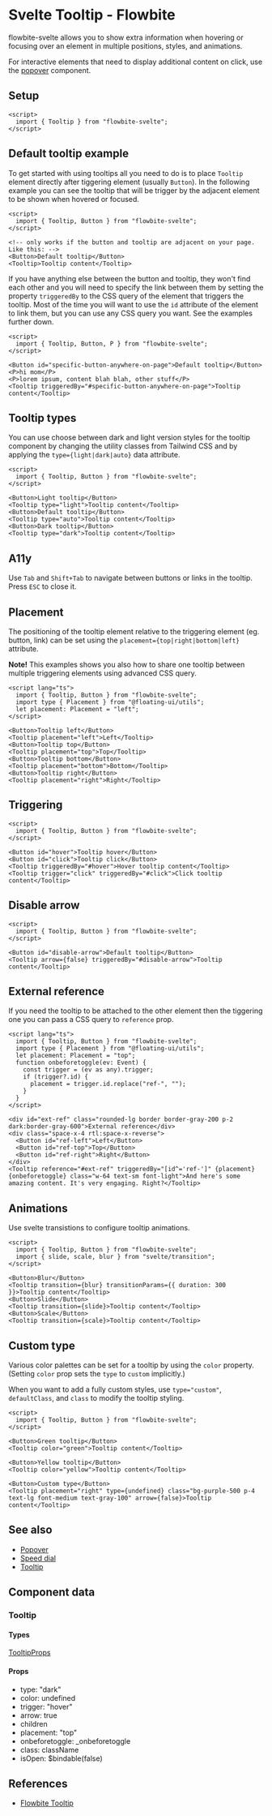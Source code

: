 # Svelte Tooltip - Flowbite


flowbite-svelte allows you to show extra information when hovering or focusing over an element in multiple positions, styles, and animations.

For interactive elements that need to display additional content on click, use the [popover](/docs/components/popover) component.

## Setup

```svelte
<script>
  import { Tooltip } from "flowbite-svelte";
</script>
```

## Default tooltip example

To get started with using tooltips all you need to do is to place `Tooltip` element directly after tiggering element (usually `Button`).
In the following example you can see the tooltip that will be trigger by the adjacent element to be shown when hovered or focused.

```svelte
<script>
  import { Tooltip, Button } from "flowbite-svelte";
</script>

<!-- only works if the button and tooltip are adjacent on your page. Like this: -->
<Button>Default tooltip</Button>
<Tooltip>Tooltip content</Tooltip>
```

If you have anything else between the button and tooltip, they won't find each other and you will need to specify the link between them by setting the property `triggeredBy` to the CSS query of the element that triggers the tooltip. Most of the time you will want to use the `id` attribute of the element to link them, but you can use any CSS query you want. See the examples further down.

```svelte
<script>
  import { Tooltip, Button, P } from "flowbite-svelte";
</script>

<Button id="specific-button-anywhere-on-page">Default tooltip</Button>
<P>hi mom</P>
<P>lorem ipsum, content blah blah, other stuff</P>
<Tooltip triggeredBy="#specific-button-anywhere-on-page">Tooltip content</Tooltip>
```

## Tooltip types

You can use choose between dark and light version styles for the tooltip component by changing the utility classes from Tailwind CSS and by applying the `type={light|dark|auto}` data attribute.

```svelte
<script>
  import { Tooltip, Button } from "flowbite-svelte";
</script>

<Button>Light tooltip</Button>
<Tooltip type="light">Tooltip content</Tooltip>
<Button>Default tooltip</Button>
<Tooltip type="auto">Tooltip content</Tooltip>
<Button>Dark tooltip</Button>
<Tooltip type="dark">Tooltip content</Tooltip>
```

## A11y

Use `Tab` and `Shift+Tab` to navigate between buttons or links in the tooltip. Press `ESC` to close it.

## Placement

The positioning of the tooltip element relative to the triggering element (eg. button, link) can be set using the `placement={top|right|bottom|left}` attribute.

**Note!** This examples shows you also how to share one tooltip between multiple triggering elements using advanced CSS query.

```svelte
<script lang="ts">
  import { Tooltip, Button } from "flowbite-svelte";
  import type { Placement } from "@floating-ui/utils";
  let placement: Placement = "left";
</script>

<Button>Tooltip left</Button>
<Tooltip placement="left">Left</Tooltip>
<Button>Tooltip top</Button>
<Tooltip placement="top">Top</Tooltip>
<Button>Tooltip bottom</Button>
<Tooltip placement="bottom">Bottom</Tooltip>
<Button>Tooltip right</Button>
<Tooltip placement="right">Right</Tooltip>
```

## Triggering

```svelte
<script>
  import { Tooltip, Button } from "flowbite-svelte";
</script>

<Button id="hover">Tooltip hover</Button>
<Button id="click">Tooltip click</Button>
<Tooltip triggeredBy="#hover">Hover tooltip content</Tooltip>
<Tooltip trigger="click" triggeredBy="#click">Click tooltip content</Tooltip>
```

## Disable arrow

```svelte
<script>
  import { Tooltip, Button } from "flowbite-svelte";
</script>

<Button id="disable-arrow">Default tooltip</Button>
<Tooltip arrow={false} triggeredBy="#disable-arrow">Tooltip content</Tooltip>
```

## External reference

If you need the tooltip to be attached to the other element then the tiggering one you can pass a CSS query to `reference` prop.

```svelte
<script lang="ts">
  import { Tooltip, Button } from "flowbite-svelte";
  import type { Placement } from "@floating-ui/utils";
  let placement: Placement = "top";
  function onbeforetoggle(ev: Event) {
    const trigger = (ev as any).trigger;
    if (trigger?.id) {
      placement = trigger.id.replace("ref-", "");
    }
  }
</script>

<div id="ext-ref" class="rounded-lg border border-gray-200 p-2 dark:border-gray-600">External reference</div>
<div class="space-x-4 rtl:space-x-reverse">
  <Button id="ref-left">Left</Button>
  <Button id="ref-top">Top</Button>
  <Button id="ref-right">Right</Button>
</div>
<Tooltip reference="#ext-ref" triggeredBy="[id^='ref-']" {placement} {onbeforetoggle} class="w-64 text-sm font-light">And here's some amazing content. It's very engaging. Right?</Tooltip>
```

## Animations

Use svelte transistions to configure tooltip animations.

```svelte
<script>
  import { Tooltip, Button } from "flowbite-svelte";
  import { slide, scale, blur } from "svelte/transition";
</script>

<Button>Blur</Button>
<Tooltip transition={blur} transitionParams={{ duration: 300 }}>Tooltip content</Tooltip>
<Button>Slide</Button>
<Tooltip transition={slide}>Tooltip content</Tooltip>
<Button>Scale</Button>
<Tooltip transition={scale}>Tooltip content</Tooltip>
```

## Custom type

Various color palettes can be set for a tooltip by using the `color` property. (Setting `color` prop sets the `type` to `custom` implicitly.)

When you want to add a fully custom styles, use `type="custom"`, `defaultClass`, and `class` to modify the tooltip styling.

```svelte
<script>
  import { Tooltip, Button } from "flowbite-svelte";
</script>

<Button>Green tooltip</Button>
<Tooltip color="green">Tooltip content</Tooltip>

<Button>Yellow tooltip</Button>
<Tooltip color="yellow">Tooltip content</Tooltip>

<Button>Custom type</Button>
<Tooltip placement="right" type={undefined} class="bg-purple-500 p-4 text-lg font-medium text-gray-100" arrow={false}>Tooltip content</Tooltip>
```

## See also

- [Popover](https://flowbite-svelte.com/llm/components/popover.md)
- [Speed dial](https://flowbite-svelte.com/llm/components/speed-dial.md)
- [Tooltip](https://flowbite-svelte.com/llm/components/tooltip.md)

## Component data

### Tooltip

#### Types

[TooltipProps](https://github.com/themesberg/flowbite-svelte/blob/main/src/lib/types.ts#L1829)

#### Props

- type: "dark"
- color: undefined
- trigger: "hover"
- arrow: true
- children
- placement: "top"
- onbeforetoggle: _onbeforetoggle
- class: className
- isOpen: $bindable(false)


## References

- [Flowbite Tooltip](https://flowbite.com/docs/components/tooltips/)


